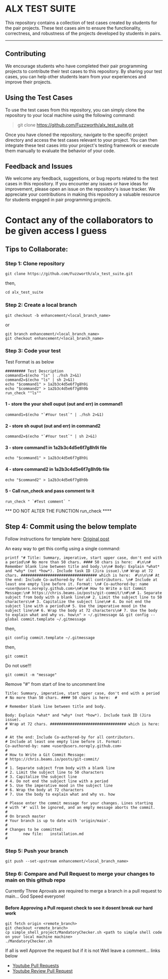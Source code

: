 # ALX TEST SUITE

This repository contains a collection of test cases created by students
for the pair projects. These test cases aim to ensure the functionality,
correctness, and robustness of the projects developed by students in pairs.

---

## Contributing
We encourage students who have completed their pair programming projects
to contribute their test cases to this repository. By sharing your test cases,
you can help other students learn from your experiences and improve their
projects.

## Using the Test Cases

To use the test cases from this repository, you can simply clone the repository
to your local machine using the following command:

> git clone https://github.com/Fuzzworth/alx_test_suite.git

Once you have cloned the repository, navigate to the specific project directory
and access the test cases relevant to your project. You can then integrate these
test cases into your project's testing framework or execute them manually to
evaluate the behavior of your code.

## Feedback and Issues

We welcome any feedback, suggestions, or bug reports related to the test cases
in this repository. If you encounter any issues or have ideas for improvement,
please open an issue on the repository's issue tracker. We appreciate your
contributions in making this repository a valuable resource for students engaged
in pair programming projects.

# Contact any of the collaborators to be given access I guess

## Tips to Collaborate:

### Step 1: Clone repository

```
git clone https://github.com/Fuzzworth/alx_test_suite.git
```

then,

```
cd alx_test_suite
```

### Step 2: Create a local branch

```
git checkout -b enhancement/<local_branch_name>
```

or

```
git branch enhancement/<local_branch_name>
git checkout enhancement/<local_branch_name>
```

### Step 3: Code your test

Test Format is as below

```
######### Test Description
command1=$(echo "ls" | ./hsh 2>&1)
command2=$(echo "ls" | sh 2>&1)
echo "$command1" > 1a2b3c4d5e6f7g8h9i
echo "$command2" > 1a2b3c4d5e6f7g8h9b
run_check ""ls""
```

#### 1 - store the your shell ouput (out and err) in command1

```
command1=$(echo "`#Your test`" | ./hsh 2>&1)
```

#### 2 - store sh ouput (out and err) in command2

```
command2=$(echo "`#Your test`" | sh 2>&1)
```

#### 3 - store command1 in 1a2b3c4d5e6f7g8h9i file

```
echo "$command1" > 1a2b3c4d5e6f7g8h9i
```

#### 4 - store command2 in 1a2b3c4d5e6f7g8h9b file

```
echo "$command2" > 1a2b3c4d5e6f7g8h9b
```

#### 5 - Call run_check and pass comment to it

```
run_check " `#Test comment` "
```

*** DO NOT ALTER THE FUNCTION run_check ****

## Step 4: Commit using the below template

Follow instructions for template here: [Original post](https://gist.github.com/lisawolderiksen/a7b99d94c92c6671181611be1641c733)

An easy way to get this config using a single command:

```
printf "# Title: Summary, imperative, start upper case, don't end with a period\n# No more than 50 chars. #### 50 chars is here:  #\n\n# Remember blank line between title and body.\n\n# Body: Explain *what* and *why* (not *how*). Include task ID (Jira issue).\n# Wrap at 72 chars. ################################## which is here:  #\n\n\n# At the end: Include Co-authored-by for all contributors. \n# Include at least one empty line before it. Format: \n# Co-authored-by: name <user@users.noreply.github.com>\n#\n# How to Write a Git Commit Message:\n# https://chris.beams.io/posts/git-commit/\n#\n# 1. Separate subject from body with a blank line\n# 2. Limit the subject line to 50 characters\n# 3. Capitalize the subject line\n# 4. Do not end the subject line with a period\n# 5. Use the imperative mood in the subject line\n# 6. Wrap the body at 72 characters\n# 7. Use the body to explain what and why vs. how\n" > ~/.gitmessage && git config --global commit.template ~/.gitmessage
```

then,

```
git config commit.template ~/.gitmessage
```
then,

```
git commit
```

Do not use!!!

```
git commit -m "message"
```

Remove "#" from start of line to uncomment line

```
Title: Summary, imperative, start upper case, don't end with a period
# No more than 50 chars. #### 50 chars is here:  #

# Remember blank line between title and body.

Body: Explain *what* and *why* (not *how*). Include task ID (Jira issue).
# Wrap at 72 chars. ################################## which is here:  #

# At the end: Include Co-authored-by for all contributors. 
# Include at least one empty line before it. Format: 
Co-authored-by: name <user@users.noreply.github.com>
#
# How to Write a Git Commit Message:
# https://chris.beams.io/posts/git-commit/
#
# 1. Separate subject from body with a blank line
# 2. Limit the subject line to 50 characters
# 3. Capitalize the subject line
# 4. Do not end the subject line with a period
# 5. Use the imperative mood in the subject line
# 6. Wrap the body at 72 characters
# 7. Use the body to explain what and why vs. how

# Please enter the commit message for your changes. Lines starting
# with '#' will be ignored, and an empty message aborts the commit.
#
# On branch master
# Your branch is up to date with 'origin/main'.
#
# Changes to be committed:
#       new file:   installation.md
#
```

### Step 5: Push your branch

```
git push --set-upstream enhancement/<local_branch_name>
```

### Step 6: Compare and Pull Request to merge your changes to main on this github repo

Currently Three Aprovals are required to merge a branch in a pull request to main... God Speed everyone!

#### Before Approving a Pull request check to see it dosent break our hard work

```
git fetch origin <remote_branch>
git checkout <remote_branch>
cp simple_shell_project/MandatoryChecker.sh <path to simple shell code on your local machine machine>
./MandatoryChecker.sh
```

If all is well Approve the request but if it is not Well leave a comment... links below

- [Youtube Pull Requests](https://www.youtube.com/watch?v=rgbCcBNZcdQ)
- [Youtube Review Pull Request](https://www.youtube.com/watch?v=lSnbOtw4izI)
